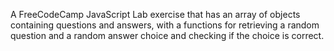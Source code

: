 A FreeCodeCamp JavaScript Lab exercise that has an array of objects containing questions and answers, with a functions for retrieving a random question and a random answer choice and checking if the choice is correct.  